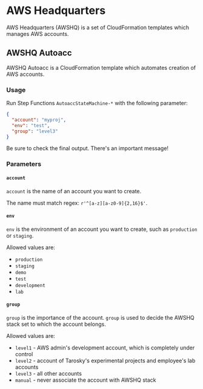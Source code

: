 # AWS Headquarters

AWS Headquarters (AWSHQ) is a set of CloudFormation templates which manages AWS accounts.

## AWSHQ Autoacc

AWSHQ Autoacc is a CloudFormation template which automates creation of AWS accounts.

### Usage

Run Step Functions `AutoaccStateMachine-*` with the following parameter:

```json
{
  "account": "myproj",
  "env": "test",
  "group": "level3"
}
```

Be sure to check the final output.  There's an important message!

### Parameters
#### `account`

`account` is the name of an account you want to create.

The name must match regex: `r'^[a-z][a-z0-9]{2,16}$'`.

#### `env`

`env` is the environment of an account you want to create, such as `production` or `staging`.

Allowed values are:

* `production`
* `staging`
* `demo`
* `test`
* `development`
* `lab`

#### `group`

`group` is the importance of the account.  `group` is used to decide the AWSHQ stack set to which the account belongs.

Allowed values are:

* `level1` - AWS admin's development account, which is completely under control
* `level2` - account of Tarosky's experimental projects and employee's lab accounts
* `level3` - all other accounts
* `manual` - never associate the account with AWSHQ stack
